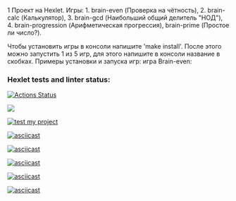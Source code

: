 1 Проект на Hexlet. 
Игры: 1. brain-even (Проверка на чётность), 2. brain-calc (Калькулятор), 3. brain-gcd (Наибольший общий делитель "НОД"), 4. brain-progression (Арифметическая прогрессия), brain-prime (Простое ли число?).

Чтобы установить игры в консоли напишите 'make install'. После этого можно запустить 1 из 5 игр, для этого напишите в консоли название в скобках. Примеры установки и запуска игр: игра Brain-even:


### Hexlet tests and linter status:
[![Actions Status](https://github.com/phenixBolseChemTree/frontend-project-lvl1/workflows/hexlet-check/badge.svg)](https://github.com/phenixBolseChemTree/frontend-project-lvl1/actions)

<a href="https://codeclimate.com/github/phenixBolseChemTree/frontend-project-lvl1/maintainability"><img src="https://api.codeclimate.com/v1/badges/c1bcc8e65e06f8aa06aa/maintainability" /></a>

[![test my project](https://github.com/phenixBolseChemTree/frontend-project-lvl1/actions/workflows/nodejs.yml/badge.svg)](https://github.com/phenixBolseChemTree/frontend-project-lvl1/actions/workflows/nodejs.yml)

[![asciicast](https://asciinema.org/a/481720.svg)](https://asciinema.org/a/481720)

[![asciicast](https://asciinema.org/a/481725.svg)](https://asciinema.org/a/481725)

[![asciicast](https://asciinema.org/a/481731.svg)](https://asciinema.org/a/481731)

[![asciicast](https://asciinema.org/a/481737.svg)](https://asciinema.org/a/481737)

[![asciicast](https://asciinema.org/a/481739.svg)](https://asciinema.org/a/481739)